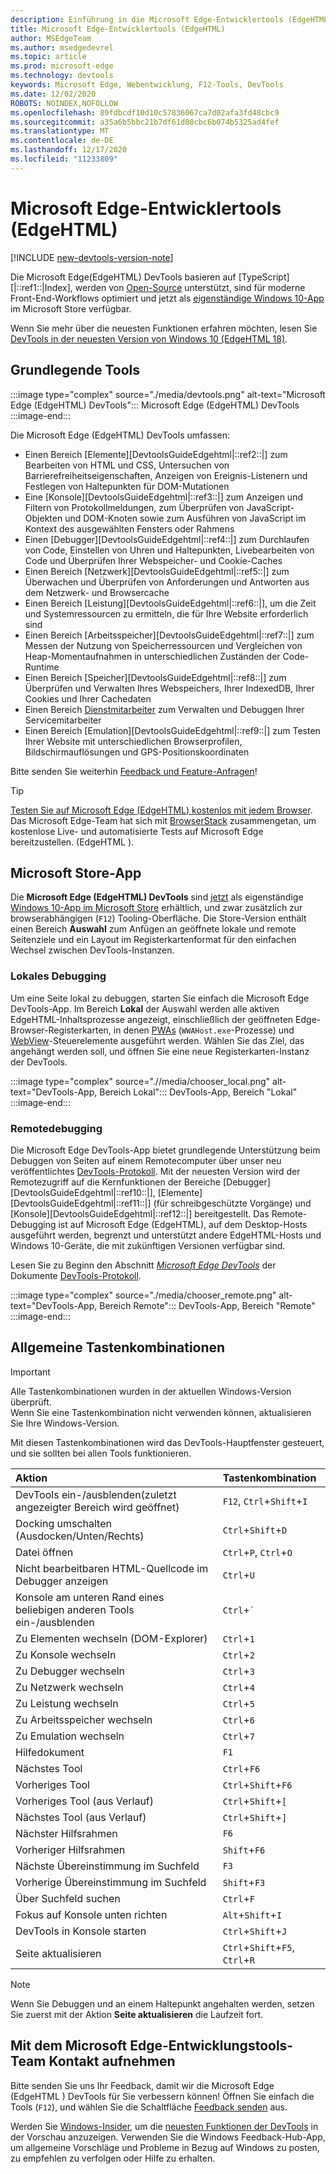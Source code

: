 ```yaml
---
description: Einführung in die Microsoft Edge-Entwicklertools (EdgeHTML)
title: Microsoft Edge-Entwicklertools (EdgeHTML)
author: MSEdgeTeam
ms.author: msedgedevrel
ms.topic: article
ms.prod: microsoft-edge
ms.technology: devtools
keywords: Microsoft Edge, Webentwicklung, F12-Tools, DevTools
ms.date: 12/02/2020
ROBOTS: NOINDEX,NOFOLLOW
ms.openlocfilehash: 89fdbcdf10d10c57836067ca7d02afa3fd48cbc9
ms.sourcegitcommit: a35a6b5bbc21b7df61d08cbc6b074b5325ad4fef
ms.translationtype: MT
ms.contentlocale: de-DE
ms.lasthandoff: 12/17/2020
ms.locfileid: "11233809"
---
```

# Microsoft Edge-Entwicklertools (EdgeHTML)  

[!INCLUDE [new-devtools-version-note](../includes/new-devtools-version-note.md)]  

Die Microsoft Edge\(EdgeHTML\) DevTools basieren auf [TypeScript][|::ref1::|Index], werden von [Open-Source][GithubMicrosoftChakracore] unterstützt, sind für moderne Front-End-Workflows optimiert und jetzt als [eigenständige Windows 10-App][MicrosoftStoreEdgeDevtoolsPreview] im Microsoft Store verfügbar.  

Wenn Sie mehr über die neuesten Funktionen erfahren möchten, lesen Sie [DevTools in der neuesten Version von Windows 10 (EdgeHTML 18)][DevtoolsGuideEdgehtmlWhatsnew].  

## Grundlegende Tools  

:::image type="complex" source="./media/devtools.png" alt-text="Microsoft Edge (EdgeHTML) DevTools":::
   Microsoft Edge (EdgeHTML) DevTools
:::image-end:::

<!--![Microsoft Edge \(EdgeHTML\) DevTools][ImageDevtoolsEdgehtml]  -->  

Die Microsoft Edge \(EdgeHTML\) DevTools umfassen:  

*   Einen Bereich [Elemente][DevtoolsGuideEdgehtml|::ref2::|] zum Bearbeiten von HTML und CSS, Untersuchen von Barrierefreiheitseigenschaften, Anzeigen von Ereignis-Listenern und Festlegen von Haltepunkten für DOM-Mutationen  
*   Eine [Konsole][DevtoolsGuideEdgehtml|::ref3::|] zum Anzeigen und Filtern von Protokollmeldungen, zum Überprüfen von JavaScript-Objekten und DOM-Knoten sowie zum Ausführen von JavaScript im Kontext des ausgewählten Fensters oder Rahmens  
*   Einen [Debugger][DevtoolsGuideEdgehtml|::ref4::|] zum Durchlaufen von Code, Einstellen von Uhren und Haltepunkten, Livebearbeiten von Code und Überprüfen Ihrer Webspeicher- und Cookie-Caches  
*   Einen Bereich [Netzwerk][DevtoolsGuideEdgehtml|::ref5::|] zum Überwachen und Überprüfen von Anforderungen und Antworten aus dem Netzwerk- und Browsercache  
*   Einen Bereich [Leistung][DevtoolsGuideEdgehtml|::ref6::|], um die Zeit und Systemressourcen zu ermitteln, die für Ihre Website erforderlich sind  
*   Einen Bereich [Arbeitsspeicher][DevtoolsGuideEdgehtml|::ref7::|] zum Messen der Nutzung von Speicherressourcen und Vergleichen von Heap-Momentaufnahmen in unterschiedlichen Zuständen der Code-Runtime  
*   Einen Bereich [Speicher][DevtoolsGuideEdgehtml|::ref8::|] zum Überprüfen und Verwalten Ihres Webspeichers, Ihrer IndexedDB, Ihrer Cookies und Ihrer Cachedaten  
*   Einen Bereich [Dienstmitarbeiter][DevtoolsGuideEdgehtmlServiceworkers] zum Verwalten und Debuggen Ihrer Servicemitarbeiter  
*   Einen Bereich [Emulation][DevtoolsGuideEdgehtml|::ref9::|] zum Testen Ihrer Website mit unterschiedlichen Browserprofilen, Bildschirmauflösungen und GPS-Positionskoordinaten  

Bitte senden Sie weiterhin [Feedback und Feature-Anfragen](#getting-in-touch-with-the-microsoft-edge-devtools-team)!  

> [!TIP]
> [Testen Sie auf Microsoft Edge \(EdgeHTML\) kostenlos mit jedem Browser][BrowserstackEdgehtml].  
> Das Microsoft Edge-Team hat sich mit [BrowserStack][BrowserstackEdgehtml] zusammengetan, um ﻿kostenlose Live- und automatisierte Tests auf Microsoft Edge bereitzustellen. \(EdgeHTML \).  

## Microsoft Store-App  

Die **Microsoft Edge \(EdgeHTML\) DevTools** sind [jetzt][DevtoolsGuideEdgehtmlWhatsnew] als eigenständige [Windows 10-App im Microsoft Store][MicrosoftStoreEdgeDevtoolsPreview] erhältlich, und zwar zusätzlich zur browserabhängigen \(`F12`\) Tooling-Oberfläche.  Die Store-Version enthält einen Bereich **Auswahl** zum Anfügen an geöffnete lokale und remote Seitenziele und ein Layout im Registerkartenformat für den einfachen Wechsel zwischen DevTools-Instanzen.  

### Lokales Debugging  

Um eine Seite lokal zu debuggen, starten Sie einfach die Microsoft Edge DevTools-App.  Im Bereich **Lokal** der Auswahl werden alle aktiven EdgeHTML-Inhaltsprozesse angezeigt, einschließlich der geöffneten Edge-Browser-Registerkarten, in denen [PWAs][PwasEdgehtmlIndex] \(`WWAHost.exe`-Prozesse\) und [WebView][HostingWebview]-Steuerelemente ausgeführt werden.  Wählen Sie das Ziel, das angehängt werden soll, und öffnen Sie eine neue Registerkarten-Instanz der DevTools.  

:::image type="complex" source=".//media/chooser_local.png" alt-text="DevTools-App, Bereich Lokal":::
   DevTools-App, Bereich "Lokal"
:::image-end:::

<!--![DevTools app Local panel][ImageDevtoolsGuideEdgehtmlChooselocal]  -->  

### Remotedebugging  

Die Microsoft Edge DevTools-App bietet grundlegende Unterstützung beim Debuggen von Seiten auf einem Remotecomputer über unser neu veröffentlichtes [DevTools-Protokoll][DevtoolsProtocolEdgehtmlIndex].  Mit der neuesten Version wird der Remotezugriff auf die Kernfunktionen der Bereiche [Debugger][DevtoolsGuideEdgehtml|::ref10::|], [Elemente][DevtoolsGuideEdgehtml|::ref11::|] \(für schreibgeschützte Vorgänge\) und [Konsole][DevtoolsGuideEdgehtml|::ref12::|] bereitgestellt.  Das Remote-Debugging ist auf Microsoft Edge \(EdgeHTML\), auf dem Desktop-Hosts ausgeführt werden, begrenzt und unterstützt andere EdgeHTML-Hosts und Windows 10-Geräte, die mit zukünftigen Versionen verfügbar sind.  

Lesen Sie zu Beginn den Abschnitt [*Microsoft Edge DevTools*][DevtoolsProtocolEdgehtmlClientsEdgePreview] der Dokumente [DevTools-Protokoll][DevtoolsProtocolEdgehtmlIndex].  

:::image type="complex" source="./media/chooser_remote.png" alt-text="DevTools-App, Bereich Remote":::
   DevTools-App, Bereich "Remote"
:::image-end:::

<!--![DevTools app Remote panel][ImageDevtoolsGuideEdgehtmlRemote]  -->  

## Allgemeine Tastenkombinationen  

> [!IMPORTANT]
> Alle Tastenkombinationen wurden in der aktuellen Windows-Version überprüft.  
> Wenn Sie eine Tastenkombination nicht verwenden können, aktualisieren Sie Ihre Windows-Version.  

Mit diesen Tastenkombinationen wird das DevTools-Hauptfenster gesteuert, und sie sollten bei allen Tools funktionieren.  

| Aktion | Tastenkombination |  
|:--- |:--- |  
| DevTools ein-/ausblenden\(zuletzt angezeigter Bereich wird geöffnet\) | `F12`, `Ctrl`+`Shift`+`I` |  
| Docking umschalten \(Ausdocken/Unten/Rechts\) | `Ctrl`+`Shift`+`D` |  
| Datei öffnen | `Ctrl`+`P`, `Ctrl`+`O` |  
| Nicht bearbeitbaren HTML-Quellcode im Debugger anzeigen | `Ctrl`+`U` |  
| Konsole am unteren Rand eines beliebigen anderen Tools ein-/ausblenden  | `Ctrl`+`` ` `` |  
| Zu Elementen wechseln \(DOM-Explorer\) | `Ctrl`+`1` |  
| Zu Konsole wechseln |  `Ctrl`+`2` |  
| Zu Debugger wechseln | `Ctrl`+`3` |  
| Zu Netzwerk wechseln | `Ctrl`+`4` |  
| Zu Leistung wechseln | `Ctrl`+`5` |  
| Zu Arbeitsspeicher wechseln | `Ctrl`+`6` |  
| Zu Emulation wechseln | `Ctrl`+`7` |  
| Hilfedokument | `F1` |  
| Nächstes Tool | `Ctrl`+`F6` |  
| Vorheriges Tool | `Ctrl`+`Shift`+`F6` |  
| Vorheriges Tool \(aus Verlauf\) | `Ctrl`+`Shift`+`[` |  
| Nächstes Tool \(aus Verlauf\) | `Ctrl`+`Shift`+`]` |  
| Nächster Hilfsrahmen | `F6` |  
| Vorheriger Hilfsrahmen | `Shift`+`F6` |  
| Nächste Übereinstimmung im Suchfeld | `F3` |  
| Vorherige Übereinstimmung im Suchfeld | `Shift`+`F3` |  
| Über Suchfeld suchen | `Ctrl`+`F` |  
| Fokus auf Konsole unten richten | `Alt`+`Shift`+`I` |  
| DevTools in Konsole starten | `Ctrl`+`Shift`+`J` |  
| Seite aktualisieren | `Ctrl`+`Shift`+`F5`, `Ctrl`+`R` |  

> [!NOTE]
> Wenn Sie Debuggen und an einem Haltepunkt angehalten werden, setzen Sie zuerst mit der Aktion **Seite aktualisieren** die Laufzeit fort.  

## Mit dem Microsoft Edge-Entwicklungstools-Team Kontakt aufnehmen  

Bitte senden Sie uns Ihr Feedback, damit wir die Microsoft Edge \(EdgeHTML \) DevTools für Sie verbessern können!  Öffnen Sie einfach die Tools \(`F12`\), und wählen Sie die Schaltfläche [Feedback senden](#microsoft-edge-edgehtml-developer-tools) aus.  

Werden Sie [Windows-Insider][WindowsInsiderProgram], um die [neuesten Funktionen der DevTools][DevtoolsGuideEdgehtmlWhatsnew] in der Vorschau anzuzeigen.  Verwenden Sie die Windows Feedback-Hub-App, um allgemeine Vorschläge und Probleme in Bezug auf Windows zu posten, zu empfehlen zu verfolgen oder Hilfe zu erhalten.  

<!-- image links  -->  

<!--[ImageDevtoolsEdgehtml]: /microsoft-edge/devtools-guide/media/devtools.png "Microsoft Edge (EdgeHTML) DevTools"  -->  
<!--[ImageDevtoolsGuideEdgehtmlChooselocal]: /microsoft-edge/devtools-guide/media/chooser_local.png "DevTools app Local panel"  -->  
<!--[ImageDevtoolsGuideEdgehtmlRemote]: /microsoft-edge/devtools-guide/media/chooser_remote.png "DevTools app Remote panel"  -->  

<!-- links  -->  

[DevtoolsGuideEdgehtmlConsole]: /microsoft-edge/devtools-guide/console "Konsole"  
[DevtoolsGuideEdgehtmlDebugger]: /microsoft-edge/devtools-guide/debugger "Debugger"  
[DevtoolsGuideEdgehtmlElements]: /microsoft-edge/devtools-guide/elements "Elemente"  
[DevtoolsGuideEdgehtmlEmulation]: /microsoft-edge/devtools-guide/emulation "Emulation"  
[DevtoolsGuideEdgehtmlMemory]: /microsoft-edge/devtools-guide/memory "Arbeitsspeicher"  
[DevtoolsGuideEdgehtmlNetwork]: /microsoft-edge/devtools-guide/network "Netzwerk"  
[DevtoolsGuideEdgehtmlPerformance]: /microsoft-edge/devtools-guide/performance "Leistung"  
[DevtoolsGuideEdgehtmlServiceworkers]: /microsoft-edge/devtools-guide/service-workers "Dienstmitarbeiter"  
[DevtoolsGuideEdgehtmlStorage]: /microsoft-edge/devtools-guide/storage "Speicher"  
[DevtoolsGuideEdgehtmlWhatsnew]: /microsoft-edge/devtools-guide/whats-new "DevTools im neuesten Windows 10-Update (EdgeHTML 18)"  
[DevtoolsProtocolEdgehtmlIndex]: /microsoft-edge/devtools-protocol/index "Microsoft Edge (EdgeHTML) DevTools Protocol"  
[DevtoolsProtocolEdgehtmlClientsEdgePreview]: /microsoft-edge/devtools-protocol/0.1/clients.md#microsoft-edge-devtools-preview "Microsoft Edge DevTools-Vorschau – DevTools-Protokoll-Clients"  
[HostingWebview]: /microsoft-edge/hosting/webview "WebView (EdgeHTML) für Windows 10-Apps"  
[PwasEdgehtmlIndex]: /microsoft-edge/progressive-web-apps-edgehtml/index "Progressive Web Apps (EdgeHTML) unter Windows"  

[MicrosoftStoreEdgeDevtoolsPreview]: https://www.microsoft.com/store/p/microsoft-edge-devtools-preview/9mzbfrmz0mnj "Microsoft Edge DevTools-Vorschau"  

[WindowsInsiderProgram]: https://insider.windows.com "Windows-Insider-Programm"  

[BrowserstackEdgehtml]: https://www.browserstack.com/test-on-microsoft-edge-browser "Kostenlose Microsoft Edge-Browser-Tests | BrowserStack"  

[GithubMicrosoftChakracore]: https://github.com/Microsoft/ChakraCore "Microsoft/ChakraCore | GitHub"  

[TypeScriptIndex]: https://www.typescriptlang.org "TypeScript"  
